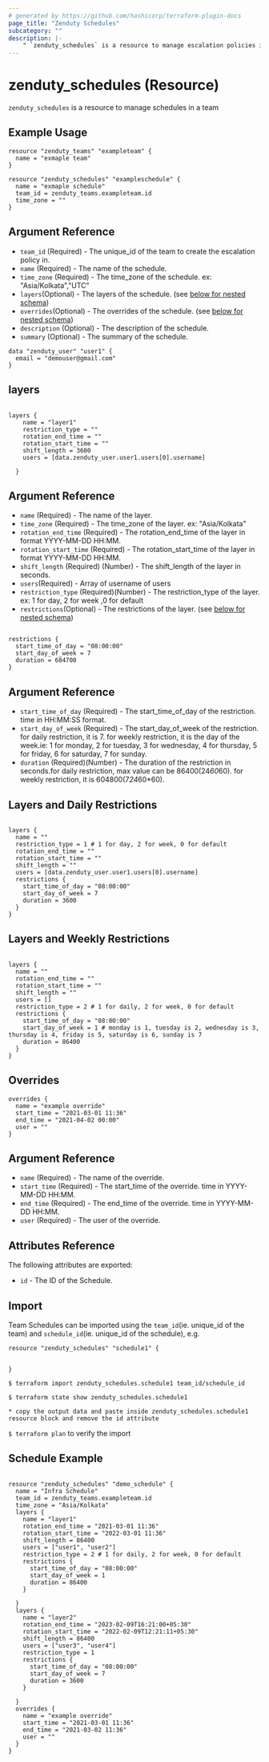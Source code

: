 ```yaml
---
# generated by https://github.com/hashicorp/terraform-plugin-docs
page_title: "Zenduty Schedules"
subcategory: ""
description: |-
    " `zenduty_schedules` is a resource to manage escalation policies in a team "
---
```


# zenduty_schedules (Resource)

`zenduty_schedules` is a resource to manage schedules in a team




## Example Usage   



```hcl
resource "zenduty_teams" "exampleteam" {
  name = "exmaple team"
}
```


```hcl
resource "zenduty_schedules" "exampleschedule" {
  name = "exmaple schedule"
  team_id = zenduty_teams.exampleteam.id
  time_zone = ""  
}

```


## Argument Reference

* `team_id` (Required) - The unique_id of the team to create the escalation policy in.
* `name` (Required) - The name of the schedule.
* `time_zone` (Required) - The time_zone of the schedule. ex: "Asia/Kolkata","UTC"
* `layers`(Optional) - The layers of the schedule. (see [below for nested schema](#nestedblock--layers))
* `overrides`(Optional) - The overrides of the schedule. (see [below for nested schema](#nestedblock--overrides))
* `description` (Optional) - The description of the schedule.
* `summary` (Optional) - The summary of the schedule.

<!-- schema generated by tfplugindocs -->


<a id="nestedblock--layers"></a>

```hcl
data "zenduty_user" "user1" {
  email = "demouser@gmail.com"
}

```
## layers

```hcl

layers {
    name = "layer1"
    restriction_type = ""
    rotation_end_time = ""
    rotation_start_time = ""
    shift_length = 3600
    users = [data.zenduty_user.user1.users[0].username]

  }

```

## Argument Reference
* `name` (Required) - The name of the layer.
* `time_zone` (Required) - The time_zone of the layer. ex: "Asia/Kolkata"
* `rotation_end_time` (Required) - The rotation_end_time of the layer in format YYYY-MM-DD HH:MM.
* `rotation_start_time` (Required) - The rotation_start_time of the layer in format YYYY-MM-DD HH:MM.
* `shift_length` (Required) (Number) - The shift_length of the layer in seconds.
* `users`(Required) -  Array of username of users
* `restriction_type` (Required)(Number) - The restriction_type of the layer. ex: 1 for day, 2 for week ,0 for default
* `restrictions`(Optional) - The restrictions of the layer. (see [below for nested schema](#nestedblock--restrictions))


<a id="nestedblock--restrictions"></a>

```hcl

restrictions {
  start_time_of_day = "08:00:00"
  start_day_of_week = 7
  duration = 604700
}

```

## Argument Reference
* `start_time_of_day` (Required) - The start_time_of_day of the restriction. time in HH:MM:SS format.
* `start_day_of_week` (Required) - The start_day_of_week of the restriction. for daily restriction, it is 7. for weekly restriction, it is the day of the week.ie: 1 for monday, 2 for tuesday, 3 for wednesday, 4 for thursday, 5 for friday, 6 for saturday, 7 for sunday.
* `duration` (Required)(Number) - The duration of the restriction in seconds.for daily restriction, max value can be  86400(24*60*60). for weekly restriction, it is 604800(7*24*60*60).

## Layers and Daily Restrictions

```hcl

layers {
  name = ""
  restriction_type = 1 # 1 for day, 2 for week, 0 for default
  rotation_end_time = ""
  rotation_start_time = ""
  shift_length = ""
  users = [data.zenduty_user.user1.users[0].username]
  restrictions {
    start_time_of_day = "08:00:00"
    start_day_of_week = 7 
    duration = 3600
  }
}

```
## Layers and Weekly Restrictions

```hcl

layers {
  name = ""
  rotation_end_time = ""
  rotation_start_time = ""
  shift_length = ""
  users = []
  restriction_type = 2 # 1 for daily, 2 for week, 0 for default
  restrictions {
    start_time_of_day = "08:00:00"
    start_day_of_week = 1 # monday is 1, tuesday is 2, wednesday is 3, thursday is 4, friday is 5, saturday is 6, sunday is 7
    duration = 86400
  }
}

```


<a id="nestedblock--overrides"></a>

## Overrides



```hcl
overrides { 
  name = "example override"
  start_time = "2021-03-01 11:36"
  end_time = "2021-04-02 00:00"
  user = ""  
}

```
## Argument Reference
* `name` (Required) - The name of the override.
* `start_time` (Required) - The start_time of the override. time in YYYY-MM-DD HH:MM.
* `end_time` (Required) - The end_time of the override. time in YYYY-MM-DD HH:MM.
* `user` (Required) - The user of the override.



## Attributes Reference

The following attributes are exported:

* `id` - The ID of the Schedule.


## Import

Team Schedules can be imported using the `team_id`(ie. unique_id of the team) and `schedule_id`(ie. unique_id of the schedule), e.g.

```hcl
resource "zenduty_schedules" "schedule1" {


}
```

`$ terraform import zenduty_schedules.schedule1 team_id/schedule_id` 

`$ terraform state show zenduty_schedules.schedule1`

`* copy the output data and paste inside zenduty_schedules.schedule1 resource block and remove the id attribute`

`$ terraform plan` to verify the import



## Schedule Example 

```hcl

resource "zenduty_schedules" "demo_schedule" {
  name = "Infra Schedule"
  team_id = zenduty_teams.exampleteam.id
  time_zone = "Asia/Kolkata" 
  layers {
    name = "layer1"
    rotation_end_time = "2021-03-01 11:36"
    rotation_start_time = "2022-03-01 11:36"
    shift_length = 86400
    users = ["user1", "user2"]
    restriction_type = 2 # 1 for daily, 2 for week, 0 for default
    restrictions {
      start_time_of_day = "08:00:00"
      start_day_of_week = 1 
      duration = 86400
    }

  }
  layers {
    name = "layer2"
    rotation_end_time = "2023-02-09T16:21:00+05:30"
    rotation_start_time = "2022-02-09T12:21:11+05:30"
    shift_length = 86400
    users = ["user3", "user4"]
    restriction_type = 1
    restrictions {
      start_time_of_day = "08:00:00"
      start_day_of_week = 7 
      duration = 3600
    }

  }
  overrides { 
    name = "example override"
    start_time = "2021-03-01 11:36"
    end_time = "2021-03-02 11:36"
    user = ""  
  }
}


```
